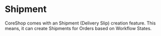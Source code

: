 # Shipment

CoreShop comes with an Shipment (Delivery Slip) creation feature. This means, it can create Shipments for Orders based on Workflow States.
